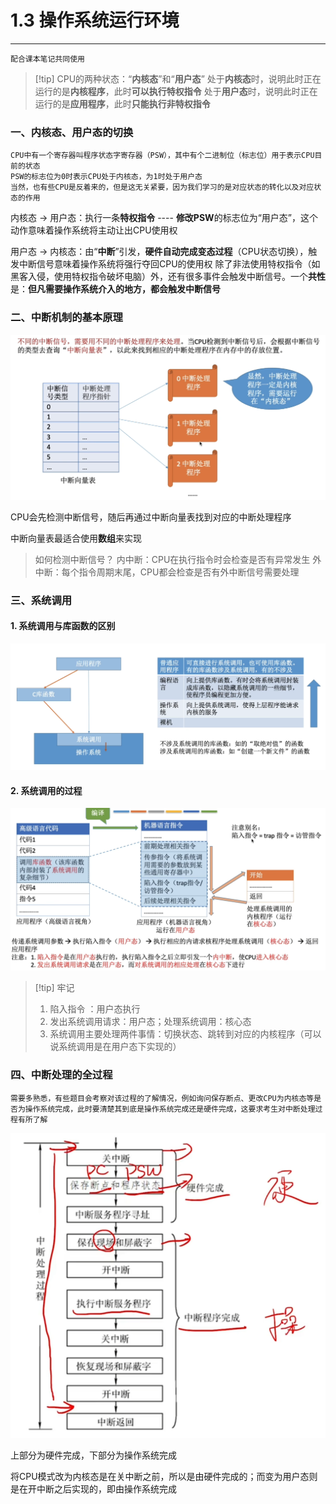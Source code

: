 # 1.3 操作系统运行环境

---

```
配合课本笔记共同使用
```

>[!tip] CPU的两种状态：“**内核态**”和“**用户态**”
>处于**内核态**时，说明此时正在运行的是**内核程序**，此时**可以执行特权指令**
>处于**用户态**时，说明此时正在运行的是**应用程序**，此时**只能执行非特权指令**

### 一、内核态、用户态的切换

```
CPU中有一个寄存器叫程序状态字寄存器（PSW），其中有个二进制位（标志位）用于表示CPU目前的状态
PSW的标志位为0时表示CPU处于内核态，为1时处于用户态
当然，也有些CPU是反着来的，但是这无关紧要，因为我们学习的是对应状态的转化以及对应状态的作用
```

内核态 $\rightarrow$ 用户态：执行一条**特权指令** ---- **修改PSW**的标志位为“用户态”，这个动作意味着操作系统将主动让出CPU使用权

用户态 $\rightarrow$ 内核态：由“**中断**”引发，**硬件自动完成变态过程**（CPU状态切换），触发中断信号意味着操作系统将强行夺回CPU的使用权
	除了非法使用特权指令（如黑客入侵，使用特权指令破坏电脑）外，还有很多事件会触发中断信号。一个**共性**是：**但凡需要操作系统介入的地方，都会触发中断信号**

### 二、中断机制的基本原理

![](assets/Pasted%20image%2020250807181417.png)

CPU会先检测中断信号，随后再通过中断向量表找到对应的中断处理程序

中断向量表最适合使用**数组**来实现

>如何检测中断信号？
>内中断：CPU在执行指令时会检查是否有异常发生
>外中断：每个指令周期末尾，CPU都会检查是否有外中断信号需要处理

### 三、系统调用
#### 1. 系统调用与库函数的区别

![](assets/Pasted%20image%2020250807182253.png)

#### 2. 系统调用的过程 

![](assets/Pasted%20image%2020250807184234.png)

>[!tip] 牢记
>1. 陷入指令 ：用户态执行
>2. 发出系统调用请求：用户态；处理系统调用：核心态
>3. 系统调用主要处理两件事情：切换状态、跳转到对应的内核程序（可以说系统调用是在用户态下实现的）

### 四、中断处理的全过程

```
需要多熟悉，有些题目会考察对该过程的了解情况，例如询问保存断点、更改CPU为内核态等是否为操作系统完成，此时要清楚其到底是操作系统完成还是硬件完成，这要求考生对中断处理过程有所了解
```
![](assets/Pasted%20image%2020250814201610.png)

上部分为硬件完成，下部分为操作系统完成

将CPU模式改为内核态是在关中断之前，所以是由硬件完成的；而变为用户态则是在开中断之后实现的，即由操作系统完成
